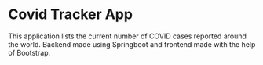 # Covid Tracker App
This application lists the current number of COVID cases reported around the world. Backend made using Springboot and frontend made with the help of Bootstrap.
